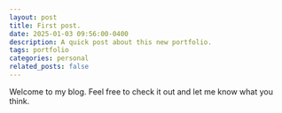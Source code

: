 ```yaml
---
layout: post
title: First post.
date: 2025-01-03 09:56:00-0400
description: A quick post about this new portfolio.
tags: portfolio
categories: personal
related_posts: false
---
```


<p>Welcome to my blog.  Feel free to check it out and let me know what you think.</p>